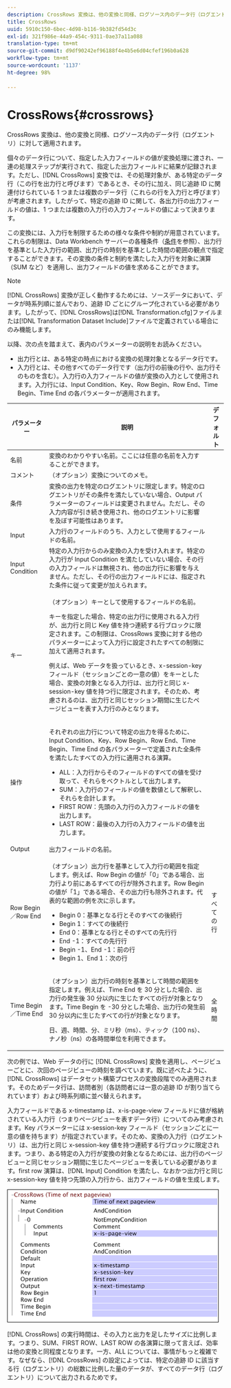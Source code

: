 ```yaml
---
description: CrossRows 変換は、他の変換と同様、ログソース内のデータ行（ログエントリ）に対して適用されます。
title: CrossRows
uuid: 5910c150-6bec-4d98-b116-9b382fd54d3c
exl-id: 321f986e-44a9-454c-9311-0ae37a11a088
translation-type: tm+mt
source-git-commit: d9df90242ef96188f4e4b5e6d04cfef196b0a628
workflow-type: tm+mt
source-wordcount: '1137'
ht-degree: 98%

---
```


# CrossRows{#crossrows}

CrossRows 変換は、他の変換と同様、ログソース内のデータ行（ログエントリ）に対して適用されます。

個々のデータ行について、指定した入力フィールドの値が変換処理に渡され、一連の処理ステップが実行されて、指定した出力フィールドに結果が記録されます。ただし、[!DNL CrossRows] 変換では、その処理対象が、ある特定のデータ行（この行を出力行と呼びます）であるとき、その行に加え、同じ追跡 ID に関連付けられている 1 つまたは複数のデータ行（これらの行を入力行と呼びます）が考慮されます。したがって、特定の追跡 ID に関して、各出力行の出力フィールドの値は、1 つまたは複数の入力行の入力フィールドの値によって決まります。

この変換には、入力行を制限するための様々な条件や制約が用意されています。これらの制限は、Data Workbench サーバーの各種条件（[条件](../../../../../home/c-dataset-const-proc/c-conditions/c-abt-cond.md)を参照）、出力行を基準とした入力行の範囲、出力行の時刻を基準とした時間の範囲の観点で指定することができます。その変換の条件と制約を満たした入力行を対象に演算（SUM など）を適用し、出力フィールドの値を求めることができます。

>[!NOTE]
>
>[!DNL CrossRows] 変換が正しく動作するためには、ソースデータにおいて、データが時系列順に並んでおり、追跡 ID ごとにグループ化されている必要があります。したがって、[!DNL CrossRows]は[!DNL Transformation.cfg]ファイルまたは[!DNL Transformation Dataset Include]ファイルで定義されている場合にのみ機能します。

以降、次の点を踏まえて、表内のパラメーターの説明をお読みください。

* 出力行とは、ある特定の時点における変換の処理対象となるデータ行です。
* 入力行とは、その他すべてのデータ行です（出力行の前後の行や、出力行そのものを含む）。入力行の入力フィールドの値が変換の入力として使用されます。入力行には、Input Condition、Key、Row Begin、Row End、Time Begin、Time End の各パラメーターが適用されます。

<table id="table_152851484AFF4C50AF736DC62FAA43E3"> 
 <thead> 
  <tr> 
   <th colname="col1" class="entry"> パラメーター </th> 
   <th colname="col2" class="entry"> 説明 </th> 
   <th colname="col3" class="entry"> デフォルト </th> 
  </tr> 
 </thead>
 <tbody> 
  <tr> 
   <td colname="col1"> 名前 </td> 
   <td colname="col2"> 変換のわかりやすい名前。ここには任意の名前を入力することができます。 </td> 
   <td colname="col3"> </td> 
  </tr> 
  <tr> 
   <td colname="col1"> コメント </td> 
   <td colname="col2"> （オプション）変換についてのメモ。 </td> 
   <td colname="col3"> </td> 
  </tr> 
  <tr> 
   <td colname="col1"> 条件 </td> 
   <td colname="col2"> 変換の出力を特定のログエントリに限定します。特定のログエントリがその条件を満たしていない場合、Output パラメーターのフィールドは変更されません。ただし、その入力内容が引き続き使用され、他のログエントリに影響を及ぼす可能性はあります。 </td> 
   <td colname="col3"> </td> 
  </tr> 
  <tr> 
   <td colname="col1"> Input </td> 
   <td colname="col2"> 入力行のフィールドのうち、入力として使用するフィールドの名前。 </td> 
   <td colname="col3"> </td> 
  </tr> 
  <tr> 
   <td colname="col1"> Input Condition </td> 
   <td colname="col2"> 特定の入力行からのみ変換の入力を受け入れます。特定の入力行が Input Condition を満たしていない場合、その行の入力フィールドは無視され、他の出力行に影響を与えません。ただし、その行の出力フィールドには、指定された条件に従って変更が加えられます。 </td> 
   <td colname="col3"> </td> 
  </tr> 
  <tr> 
   <td colname="col1"> キー </td> 
   <td colname="col2"> <p>（オプション）キーとして使用するフィールドの名前。 </p> <p> キーを指定した場合、特定の出力行に使用される入力行が、出力行と同じ Key 値を持つ連続する行ブロックに限定されます。この制限は、<span class="wintitle">CrossRows</span> 変換に対する他のパラメーターによって入力行に設定されたすべての制限に加えて適用されます。 </p> <p> 例えば、Web データを扱っているとき、x-session-key フィールド（セッションごとの一意の値）をキーとした場合、変換の対象となる入力行は、出力行と同じ x-session-key 値を持つ行に限定されます。そのため、考慮されるのは、出力行と同じセッション期間に生じたページビューを表す入力行のみとなります。 </p> </td> 
   <td colname="col3"> </td> 
  </tr> 
  <tr> 
   <td colname="col1"> 操作 </td> 
   <td colname="col2"> <p>それぞれの出力行について特定の出力を得るために、Input Condition、Key、Row Begin、Row End、Time Begin、Time End の各パラメーターで定義された全条件を満たしたすべての入力行に適用される演算。 
     <ul id="ul_C01CCF73A9544BCFB7B1105042FEF2DD"> 
      <li id="li_2D1A192970904499AB9F4431D51106D7"> ALL：入力行からそのフィールドのすべての値を受け取って、それらをベクトルとして出力します。 </li> 
      <li id="li_B8863724AD924DE5BDBC987143548257"> SUM：入力行のフィールドの値を数値として解釈し、それらを合計します。 </li> 
      <li id="li_BF930069DCEA4E0B80893C3C06CAE100"> FIRST ROW：先頭の入力行の入力フィールドの値を出力します。 </li> 
      <li id="li_04B9E2D88C0847E28101FC830C18D8E2"> LAST ROW：最後の入力行の入力フィールドの値を出力します。 </li> 
     </ul> </p> </td> 
   <td colname="col3"> </td> 
  </tr> 
  <tr> 
   <td colname="col1"> Output </td> 
   <td colname="col2"> 出力フィールドの名前。 </td> 
   <td colname="col3"> </td> 
  </tr> 
  <tr> 
   <td colname="col1"> Row Begin／Row End </td> 
   <td colname="col2"> <p>（オプション）出力行を基準として入力行の範囲を指定します。例えば、Row Begin の値が「0」である場合、出力行より前にあるすべての行が除外されます。Row Begin の値が「1」である場合、その出力行も除外されます。代表的な範囲の例を次に示します。 
     <ul id="ul_B030F32A5146430BA50DD4FAB4A527B0"> 
      <li id="li_30DFB8C0265349C295943A1CB8077B86"> Begin 0：基準となる行とそのすべての後続行 </li> 
      <li id="li_9090C2E94E394351867BC5B78F27B41C"> Begin 1：すべての後続行 </li> 
      <li id="li_F870DC913E3F45BA94EE2EC04D344DE0"> End 0：基準となる行とそのすべての先行行 </li> 
      <li id="li_B8A576E419744D84AB1298E5155B583E"> End -1：すべての先行行 </li> 
      <li id="li_CD2307A262D34542A2860FF07005CAD7"> Begin -1、End -1：前の行 </li> 
      <li id="li_6BF30B7BB7CC40A68B2332A3C11DD3B5"> Begin 1、End 1：次の行 </li> 
     </ul> </p> </td> 
   <td colname="col3"> すべての行 </td> 
  </tr> 
  <tr> 
   <td colname="col1"> Time Begin／Time End </td> 
   <td colname="col2"> <p>（オプション）出力行の時刻を基準として時間の範囲を指定します。例えば、Time End を 30 分とした場合、出力行の発生後 30 分以内に生じたすべての行が対象となります。Time Begin を -30 分とした場合、出力行の発生前 30 分以内に生じたすべての行が対象となります。 </p> <p> 日、週、時間、分、ミリ秒（ms）、ティック（100 ns）、ナノ秒（ns）の各時間単位を利用できます。 </p> </td> 
   <td colname="col3"> 全時間 </td> 
  </tr> 
 </tbody> 
</table>

次の例では、Web データの行に [!DNL CrossRows] 変換を適用し、ページビューごとに、次回のページビューの時刻を調べています。既に述べたように、[!DNL CrossRows] はデータセット構築プロセスの変換段階でのみ適用されます。そのためデータ行は、訪問者別（各訪問者には一意の追跡 ID が割り当てられています）および時系列順に並べ替えられます。

入力フィールドである x-timestamp は、x-is-page-view フィールドに値が格納されている入力行（つまりページビューを表すデータ行）についてのみ考慮されます。Key パラメーターには x-session-key フィールド（セッションごとに一意の値を持ちます）が指定されています。そのため、変換の入力行（ログエントリ）は、出力行と同じ x-session-key 値を持つ連続する行ブロックに限定されます。つまり、ある特定の入力行が変換の対象となるためには、出力行のページビューと同じセッション期間に生じたページビューを表している必要があります。first row 演算は、[!DNL Input] Condition を満たし、なおかつ出力行と同じ x-session-key 値を持つ先頭の入力行から、出力フィールドの値を生成します。

![](assets/cfg_TransformationType_CrossRows.png)

[!DNL CrossRows] の実行時間は、その入力と出力を足したサイズに比例します。つまり、SUM、FIRST ROW、LAST ROW の各演算に限って言えば、効率は他の変換と同程度となります。一方、ALL については、事情がもっと複雑です。なぜなら、[!DNL CrossRows] の設定によっては、特定の追跡 ID に該当する行（ログエントリ）の総数に比例した量のデータが、すべてのデータ行（ログエントリ）について出力されるためです。
